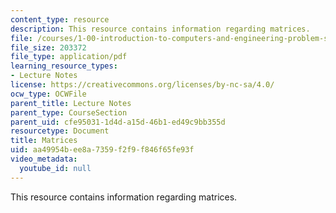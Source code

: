 ```yaml
---
content_type: resource
description: This resource contains information regarding matrices.
file: /courses/1-00-introduction-to-computers-and-engineering-problem-solving-spring-2012/aa49954bee8a7359f2f9f846f65fe93f_MIT1_00S12_Lec_30.pdf
file_size: 203372
file_type: application/pdf
learning_resource_types:
- Lecture Notes
license: https://creativecommons.org/licenses/by-nc-sa/4.0/
ocw_type: OCWFile
parent_title: Lecture Notes
parent_type: CourseSection
parent_uid: cfe95031-1d4d-a15d-46b1-ed49c9bb355d
resourcetype: Document
title: Matrices
uid: aa49954b-ee8a-7359-f2f9-f846f65fe93f
video_metadata:
  youtube_id: null
---
```

This resource contains information regarding matrices.